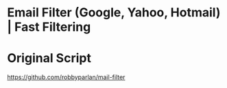 # Email Filter (Google, Yahoo, Hotmail) | Fast Filtering

# Original Script
https://github.com/robbyparlan/mail-filter
